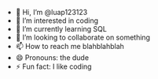 - 👋 Hi, I’m @luap123123
- 👀 I’m interested in coding
- 🌱 I’m currently learning SQL
- 💞️ I’m looking to collaborate on something
- 📫 How to reach me blahblahblah
- 😄 Pronouns: the dude
- ⚡ Fun fact: I like coding

<!---
luap123123/luap123123 is a ✨ special ✨ repository because its `README.md` (this file) appears on your GitHub profile.
You can click the Preview link to take a look at your changes.
--->
